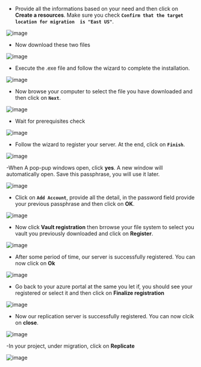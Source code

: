 - Provide all the informations based on your need and then click on **Create a resources**. Make sure you check **`Confirm that the target location for migration  is "East US"`**.

![image](https://github.com/user-attachments/assets/dc8c3efa-407e-4ab0-983a-23e95437fd27)

- Now download these two files

![image](https://github.com/user-attachments/assets/8fb0191a-7d72-4b5f-84ff-e7a24651fb03)

- Execute the .exe file and follow the wizard to complete the installation.


![image](https://github.com/user-attachments/assets/e0e77d34-8200-47c8-b8fa-ed8e010e6725)

- Now browse your computer to select the file you have downloaded and then click on **`Next`**.

![image](https://github.com/user-attachments/assets/0f67884f-3f3e-4faf-b799-785c83739e71)

- Wait for prerequisites check

![image](https://github.com/user-attachments/assets/fba2a90b-11cc-4e32-9a54-c847a913357d)

- Follow the wizard to register your server. At the end, click on **`Finish`**.

![image](https://github.com/user-attachments/assets/70c10e4f-2909-499b-83e1-f73196ed1762)


-When A pop-pup windows open, click **yes**. A new window will automatically open. Save this passphrase, you will use it later.


![image](https://github.com/user-attachments/assets/274f4a95-e314-4760-9d94-02d7fe57bc34)


- Click on **`Add Account`**, provide all the detail, in the password field provide your previous passphrase and then click on **OK**.


![image](https://github.com/user-attachments/assets/b0f5c5e9-7b77-407a-a7e6-03a3d4a404f5)


- Now click **Vault registration** then brrowse your file system to select you vault you previously downloaded and click on **Register**.

![image](https://github.com/user-attachments/assets/bfccd8b6-9e4b-4f32-8b40-dd1c2e2653a6)

- After some period of time, our server is successfully registered. You can now click on **Ok**

![image](https://github.com/user-attachments/assets/06d10c71-818f-45ff-ba3e-0dbb37fd72ff)

- Go back to your azure portal at the same you let if, you should see your registered or select it and then click on **Finalize registration**
  

![image](https://github.com/user-attachments/assets/d8d8897e-03a4-4168-8d4e-2510b43100ac)

- Now our replication server is successfully registered. You can now clcik on **close**.

![image](https://github.com/user-attachments/assets/6cd050f0-03e1-4c11-95c9-3e9033fbf9eb)


-In your project, under migration, click on **Replicate**

![image](https://github.com/user-attachments/assets/7a4d9f4d-2bd9-4730-b5d0-d458406367ee)

